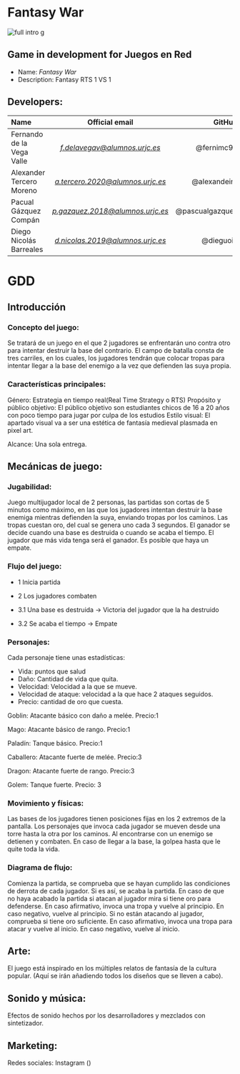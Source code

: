 # Fantasy War
![full intro g](https://user-images.githubusercontent.com/115580903/196520801-17ccc620-c32b-4528-9b38-94fa0f335696.gif)

## Game in development for Juegos en Red
 - Name: *Fantasy War*
 - Description: Fantasy RTS 1 VS 1 
## Developers: 
| Name | Official email | GitHub |
| :---        |    :----:   |          ---: |
| Fernando de la Vega Valle | *f.delavegav@alumnos.urjc.es* | @fernimc96 |
| Alexander Tercero Moreno | *a.tercero.2020@alumnos.urjc.es* | @alexandeiro |
| Pacual Gázquez Compán | *p.gazquez.2018@alumnos.urjc.es* | @pascualgazquez |
| Diego Nicolás Barreales| *d.nicolas.2019@alumnos.urjc.es* | @dieguoin |

# GDD
## Introducción
### Concepto del juego:
Se tratará de un juego en el que 2 jugadores se enfrentarán uno contra otro para intentar destruir la base del contrario. El campo de batalla consta de tres carriles, en los cuales, los jugadores tendrán que colocar tropas para intentar llegar a la base del enemigo a la vez que defienden las suya propia.
### Características principales:
Género: 
Estrategia en tiempo real(Real Time Strategy o RTS)
Propósito y público objetivo: 
El público objetivo son estudiantes chicos de 16 a 20 años con poco tiempo para jugar por culpa de los estudios
Estilo visual:
El apartado visual va a ser una estética de fantasía medieval plasmada en pixel art.

Alcance:
Una sola entrega.

## Mecánicas de juego:

### Jugabilidad:

Juego multijugador local de 2 personas, las partidas son cortas de 5 minutos como máximo, en las que los jugadores intentan destruir la base enemiga mientras defienden la suya, enviando tropas por los caminos. Las tropas cuestan oro, del cual se genera uno cada 3 segundos.
El ganador se decide cuando una base es destruida o cuando se acaba el tiempo. El jugador que más vida tenga será el ganador. Es posible que haya un empate.

### Flujo del juego:
- 1 Inicia partida

- 2 Los jugadores combaten

- 3.1 Una base es destruida → Victoria del jugador que la ha destruido

- 3.2 Se acaba el tiempo → Empate





### Personajes:
Cada personaje tiene unas estadísticas:
- Vida: puntos que salud
- Daño: Cantidad de vida que quita.
- Velocidad: Velocidad a la que se mueve.
- Velocidad de ataque: velocidad a la que hace 2 ataques seguidos.
- Precio: cantidad de oro que cuesta.
	
Goblin: 
Atacante básico con daño a melée.
Precio:1

Mago:
Atacante básico de rango.
Precio:1

Paladín:
Tanque básico.
Precio:1

Caballero:
Atacante fuerte de melée.
Precio:3

Dragon:
Atacante fuerte de rango.
Precio:3

Golem:
Tanque fuerte.
Precio: 3


### Movimiento y físicas:
Las bases de los jugadores tienen posiciones fijas en los 2 extremos de la pantalla.
Los personajes que invoca cada jugador se mueven desde una torre hasta la otra por los caminos. Al encontrarse con un enemigo se detienen y combaten. En caso de llegar a la base, la golpea hasta que le quite toda la vida.




### Diagrama de flujo:


Comienza la partida, se comprueba que se hayan cumplido las condiciones de derrota de cada jugador. Si es así, se acaba la partida.
En caso de que no haya acabado la partida si atacan al jugador mira si tiene oro para defenderse. En caso afirmativo, invoca una tropa y vuelve al principio. En caso negativo, vuelve al principio.
Si no están atacando al jugador, comprueba si tiene oro suficiente. En caso afirmativo, invoca una tropa para atacar y vuelve al inicio. En caso negativo, vuelve al inicio.


## Arte:
El juego está inspirado en los múltiples relatos de fantasía de la cultura popular.
(Aquí se irán añadiendo todos los diseños que se lleven a cabo).





## Sonido y música:
Efectos de sonido hechos por los desarrolladores y mezclados con sintetizador.
## Marketing:
Redes sociales: Instagram ()

